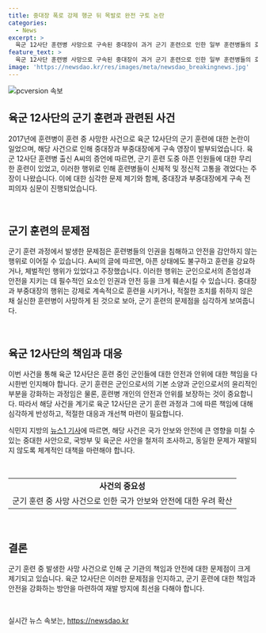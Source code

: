 ```yaml
---
title: 중대장 폭로 강제 행군 뒤 목발로 완전 구토 논란
categories:
  - News
excerpt: >
  육군 12사단 훈련병 사망으로 구속된 중대장이 과거 군기 훈련으로 인한 일부 훈련병들의 호소를 받아왔다. A씨는 해당 중대장이 훈련병들을 강제로 행군하게 하고, 생활관 청소 등을 강제로 시키며 엄격한 훈련을 진행했다고 주장했다. 이에 대해 신동일 영장전담판사는 중대장과 부중대장에 대한 구속 영장을 발부했으며, 이들은 직권남용 가혹행위 및 업무상과실치사 혐의를 받고 있다. 해당 사건으로 인해 군 내부에서 논란이 일고 있으며, 사망한 훈련병에 대한 조사가 진행 중이다.
feature_text: >
  육군 12사단 훈련병 사망으로 구속된 중대장이 과거 군기 훈련으로 인한 일부 훈련병들의 호소를 받아왔다. A씨는 해당 중대장이 훈련병들을 강제로 행군하게 하고, 생활관 청소 등을 강제로 시키며 엄격한 훈련을 진행했다고 주장했다. 이에 대해 신동일 영장전담판사는 중대장과 부중대장에 대한 구속 영장을 발부했으며, 이들은 직권남용 가혹행위 및 업무상과실치사 혐의를 받고 있다. 해당 사건으로 인해 군 내부에서 논란이 일고 있으며, 사망한 훈련병에 대한 조사가 진행 중이다.
image: 'https://newsdao.kr/res/images/meta/newsdao_breakingnews.jpg'
---
```


<p><img src="https://newsdao.kr/res/images/meta/newsdao_breakingnews.jpg" alt="pcversion 속보" /></p>

<h2 data-ke-size="size26">육군 12사단의 군기 훈련과 관련된 사건</h2>

<p>2017년에 훈련병이 훈련 중 사망한 사건으로 육군 12사단의 군기 훈련에 대한 논란이 일었으며, 해당 사건으로 인해 중대장과 부중대장에게 구속 영장이 발부되었습니다. 육군 12사단 훈련병 출신 A씨의 증언에 따르면, 군기 훈련 도중 아픈 인원들에 대한 무리한 훈련이 있었고, 이러한 행위로 인해 훈련병들이 신체적 및 정신적 고통을 겪었다는 주장이 나왔습니다. 이에 대한 심각한 문제 제기와 함께, 중대장과 부중대장에게 구속 전 피의자 심문이 진행되었습니다.</p>

<p data-ke-size="size16">&nbsp;</p>

<h2 data-ke-size="size26">군기 훈련의 문제점</h2>

<p>군기 훈련 과정에서 발생한 문제점은 훈련병들의 인권을 침해하고 안전을 감안하지 않는 행위로 이어질 수 있습니다. A씨의 글에 따르면, 아픈 상태에도 불구하고 훈련을 강요하거나, 체벌적인 행위가 있었다고 주장했습니다. 이러한 행위는 군인으로서의 존엄성과 안전을 지키는 데 필수적인 요소인 인권과 안전 등을 크게 훼손시킬 수 있습니다.
중대장과 부중대장의 행위는 강제로 계속적으로 훈련을 시키거나, 적절한 조치를 취하지 않은 채 실신한 훈련병이 사망하게 된 것으로 보아, 군기 훈련의 문제점을 심각하게 보여줍니다.</p>

<p data-ke-size="size16">&nbsp;</p>

<h2 data-ke-size="size26">육군 12사단의 책임과 대응</h2>

<p>이번 사건을 통해 육군 12사단은 훈련 중인 군인들에 대한 안전과 안위에 대한 책임을 다시한번 인지해야 합니다. 군기 훈련은 군인으로서의 기본 소양과 군인으로서의 윤리적인 부분을 강화하는 과정임은 물론, 훈련병 개인의 안전과 안위를 보장하는 것이 중요합니다. 따라서 해당 사건을 계기로 육군 12사단은 군기 훈련 과정과 그에 따른 책임에 대해 심각하게 반성하고, 적절한 대응과 개선책 마련이 필요합니다.</p>

<p>식민지 지방의 <a href="https://www.news1.kr/articles/?4336061" target="_blank">뉴스1 기사</a>에 따르면, 해당 사건은 국가 안보와 안전에 큰 영향을 미칠 수 있는 중대한 사안으로, 국방부 및 육군은 사안을 철저히 조사하고, 동일한 문제가 재발되지 않도록 체계적인 대책을 마련해야 합니다.</p>

<p data-ke-size="size16">&nbsp;</p>

<table>
    <tr>
        <td style="text-align: center; height: 17px;"><b>사건의 중요성</b></td>
    </tr>
    <tr>
        <td>군기 훈련 중 사망 사건으로 인한 국가 안보와 안전에 대한 우려 확산</td>
    </tr>
</table>

<p data-ke-size="size16">&nbsp;</p>

<h2 data-ke-size="size26">결론</h2>

<p>군기 훈련 중 발생한 사망 사건으로 인해 군 기관의 책임과 안전에 대한 문제점이 크게 제기되고 있습니다. 육군 12사단은 이러한 문제점을 인지하고, 군기 훈련에 대한 책임과 안전을 강화하는 방안을 마련하여 재발 방지에 최선을 다해야 합니다.</p>

<p data-ke-size="size16">&nbsp;</p>
실시간 뉴스 속보는, <a href="https://newsdao.kr" rel="dofollow">https://newsdao.kr</a>


